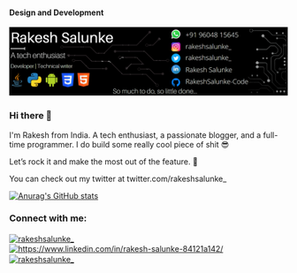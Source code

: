 #### Design and Development
![Design and Development](https://github.com/RakeshSalunke-Code/RakeshSalunke-Code/blob/main/Screenshot%20(62).png)

### Hi there 👋

I'm Rakesh from India.
A tech enthusiast, a passionate blogger, and a full-time programmer. I do build some really cool piece of shit 😎

Let’s rock it and make the most out of the feature. 🚀

You can check out my twitter at twitter.com/rakeshsalunke_

[![Anurag's GitHub stats](https://github-readme-stats.vercel.app/api?username=RakeshSalunke-Code)](https://github.com/anuraghazra/github-readme-stats)

<h3 align="left">Connect with me:</h3>
<p align="left">
<a href="https://twitter.com/rakeshsalunke_" target="blank"><img align="center" src="https://raw.githubusercontent.com/rahuldkjain/github-profile-readme-generator/master/src/images/icons/Social/twitter.svg" alt="rakeshsalunke_" height="30" width="40" /></a>
<a href="https://linkedin.com/in/https://www.linkedin.com/in/rakesh-salunke-84121a142/" target="blank"><img align="center" src="https://raw.githubusercontent.com/rahuldkjain/github-profile-readme-generator/master/src/images/icons/Social/linked-in-alt.svg" alt="https://www.linkedin.com/in/rakesh-salunke-84121a142/" height="30" width="40" /></a>
<a href="https://instagram.com/rakeshsalunke_" target="blank"><img align="center" src="https://raw.githubusercontent.com/rahuldkjain/github-profile-readme-generator/master/src/images/icons/Social/instagram.svg" alt="rakeshsalunke_" height="30" width="40" /></a>
</p>
